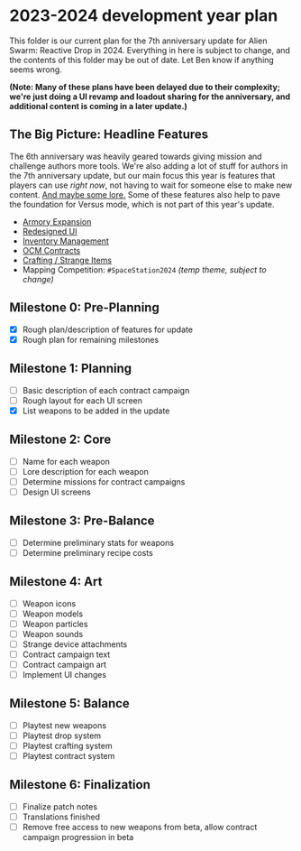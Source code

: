 # 2023-2024 development year plan

This folder is our current plan for the 7th anniversary update for Alien Swarm: Reactive Drop in 2024. Everything in here is subject to change, and the contents of this folder may be out of date. Let Ben know if anything seems wrong.

**(Note: Many of these plans have been delayed due to their complexity; we're just doing a UI revamp and loadout sharing for the anniversary, and additional content is coming in a later update.)**

## The Big Picture: Headline Features

The 6th anniversary was heavily geared towards giving mission and challenge authors more tools. We're also adding a lot of stuff for authors in the 7th anniversary update, but our main focus this year is features that players can use *right now*, not having to wait for someone else to make new content. [And maybe some lore.](telic.html) Some of these features also help to pave the foundation for Versus mode, which is not part of this year's update.

- [Armory Expansion](armory-expansion.html)
- [Redesigned UI](interface-redesign.html)
- [Inventory Management](inventory-management.html)
- [OCM Contracts](contracts.html)
- [Crafting / Strange Items](crafting.html)
- Mapping Competition: `#SpaceStation2024` *(temp theme, subject to change)*

## Milestone 0: Pre-Planning

- [x] Rough plan/description of features for update
- [x] Rough plan for remaining milestones

## Milestone 1: Planning

- [ ] Basic description of each contract campaign
- [ ] Rough layout for each UI screen
- [x] List weapons to be added in the update

## Milestone 2: Core

- [ ] Name for each weapon
- [ ] Lore description for each weapon
- [ ] Determine missions for contract campaigns
- [ ] Design UI screens

## Milestone 3: Pre-Balance

- [ ] Determine preliminary stats for weapons
- [ ] Determine preliminary recipe costs

## Milestone 4: Art

- [ ] Weapon icons
- [ ] Weapon models
- [ ] Weapon particles
- [ ] Weapon sounds
- [ ] Strange device attachments
- [ ] Contract campaign text
- [ ] Contract campaign art
- [ ] Implement UI changes

## Milestone 5: Balance

- [ ] Playtest new weapons
- [ ] Playtest drop system
- [ ] Playtest crafting system
- [ ] Playtest contract system

## Milestone 6: Finalization

- [ ] Finalize patch notes
- [ ] Translations finished
- [ ] Remove free access to new weapons from beta, allow contract campaign progression in beta
